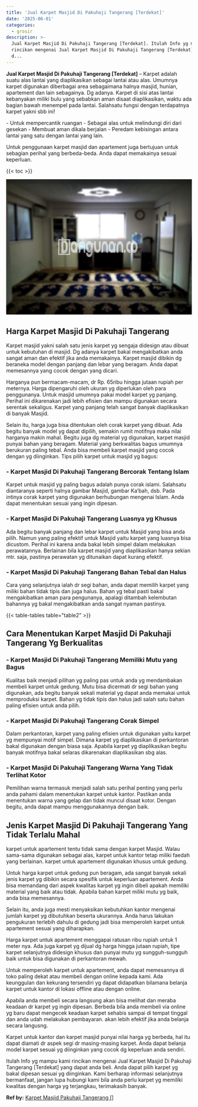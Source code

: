 ```yaml
---
title: 'Jual Karpet Masjid Di Pakuhaji Tangerang [Terdekat]'
date: '2025-06-01'
categories:
  - grosir
description: >-
  Jual Karpet Masjid Di Pakuhaji Tangerang [Terdekat]. Itulah Info yg mampu kami
  rincikan mengenai Jual Karpet Masjid Di Pakuhaji Tangerang [Terdekat] yang
  d...
---
```


**Jual Karpet Masjid Di Pakuhaji Tangerang \[Terdekat\]** – Karpet adalah suatu alas lantai yang diaplikasikan sebagai lantai atau alas. Umumnya karpet digunakan diberbagai area sebagaimana halnya masjid, hunian, apartement dan lain sebagainya. Dg adanya. Karpet di sisi atas lantai kebanyakan miliki bulu yang sebabkan aman disaat diaplikasikan, waktu ada bagian bawah menempel pada lantai. Salahsatu fungsi dengan terdapatnya karpet yakni sbb ini!

\- Untuk mempercantik ruangan - Sebagai alas untuk melindungi diri dari gesekan - Membuat aman dikala berjalan - Peredam kebisingan antara lantai yang satu dengan lantai yang lain.

Untuk penggunaan karpet masjid dan apartement juga bertujuan untuk sebagian perihal yang berbeda-beda. Anda dapat memakainya sesuai keperluan.

{{< toc >}}

![Jual Karpet Masjid Di Pakuhaji Tangerang [Terdekat]](/images/grosir-karpet-murah-61.png)

## Harga Karpet Masjid Di Pakuhaji Tangerang

Karpet masjid yakni salah satu jenis karpet yg sengaja didesign atau dibuat untuk kebutuhan di masjid. Dg adanya karpet bakal mengakibatkan anda sangat aman dan efektif jika anda memakainya. Karpet masjid dibikin dg beraneka model dengan panjang dan lebar yang beragam. Anda dapat memesannya yang cocok dengan yang dicari.

Harganya pun bermacam-macam, dr Rp. 65ribu hingga jutaan rupiah per meternya. Harga dipengaruhi oleh ukuran yg diperlukan oleh para penggunanya. Untuk masjid umumnya pakai model karpet yg panjang. Perihal ini dikarenakan jadi lebih efisien dan mampu digunakan secara serentak sekaligus. Karpet yang panjang telah sangat banyak diaplikasikan di banyak Masjid.

Selain itu, harga juga bisa ditentukan oleh corak karpet yang dibuat. Ada begitu banyak model yg dapat dipilih, semakin rumit motifnya maka nilai harganya makin mahal. Begitu juga dg material yg digunakan, karpet masjid punyai bahan yang beragam. Material yang berkwalitas bagus umumnya berukuran paling tebal. Anda bisa membeli karpet masjid yang cocok dengan yg diinginkan. Tips pilih karpet untuk masjid yg bagus:

### \- Karpet Masjid Di Pakuhaji Tangerang Bercorak Tentang Islam

Karpet untuk masjid yg paling bagus adalah punya corak islami. Salahsatu diantaranya seperti halnya gambar Masjid, gambar Ka’bah, dsb. Pada intinya corak karpet yang digunakan berhubungan mengenai Islam. Anda dapat menentukan sesuai yang ingin dipesan.

### \- Karpet Masjid Di Pakuhaji Tangerang Luasnya yg Khusus

Ada begitu banyak panjang dan lebar karpet untuk Masjid yang bisa anda pilih. Namun yang paling efektif untuk Masjid yaitu karpet yang luasnya bisa dicustom. Perihal ini karena anda bakal lebih simpel dalam melakukan perawatannya. Berlainan bila karpet masjid yang diaplikasikan hanya sekian mtr. saja, pastinya perawatan yg ditunaikan dapat kurang efektif.

### \- Karpet Masjid Di Pakuhaji Tangerang Bahan Tebal dan Halus

Cara yang selanjutnya ialah dr segi bahan, anda dapat memilih karpet yang miliki bahan tidak tipis dan juga halus. Bahan yg tebal pasti bakal mengakibatkan aman para pengunanya, apalagi ditambah kelembutan bahannya yg bakal mengakibatkan anda sangat nyaman pastinya.

{{< table-tables table="table2" >}}

## Cara Menentukan Karpet Masjid Di Pakuhaji Tangerang Yg Berkualitas

### \- Karpet Masjid Di Pakuhaji Tangerang Memiliki Mutu yang Bagus

Kualitas baik menjadi pilihan yg paling pas untuk anda yg mendambakan membeli karpet untuk gedung. Mutu bisa dicermati dr segi bahan yang digunakan, ada begitu banyak sekali material yg dapat anda memakai untuk memproduksi karpet. Bahan yg tidak tipis dan halus jadi salah satu bahan paling efisien untuk anda pilih.

### \- Karpet Masjid Di Pakuhaji Tangerang Corak Simpel

Dalam perkantoran, karpet yang paling efisien untuk digunakan yaitu karpet yg mempunyai motif simpel. Dimana karpet yg diaplikasikan di perkantoran bakal digunakan dengan biasa saja. Apabila karpet yg diaplikasikan begitu banyak motifnya bakal selaras dikarenakan diaplikasikan sbg alas.

### \- Karpet Masjid Di Pakuhaji Tangerang Warna Yang Tidak Terlihat Kotor

Pemilihan warna termasuk menjadi salah satu perihal penting yang perlu anda pahami dalam menentukan karpet untuk kantor. Pastikan anda menentukan warna yang gelap dan tidak muncul disaat kotor. Dengan begitu, anda dapat mampu menggunakannya dengan baik.

## Jenis Karpet Masjid Di Pakuhaji Tangerang Yang Tidak Terlalu Mahal

karpet untuk apartement tentu tidak sama dengan karpet Masjid. Walau sama-sama digunakan sebagai alas, karpet untuk kantor tetap miliki faedah yang berlainan. karpet untuk apartement digunakan khusus untuk gedung.

Untuk harga karpet untuk gedung pun beragam, ada sangat banyak sekali jenis karpet yg dibikin secara spesifik untuk keperluan apartement. Anda bisa memandang dari aspek kwalitas karpet yg ingin dibeli apakah memiliki material yang baik atau tidak. Apabila bahan karpet miliki mutu yg baik, anda bisa memesannya.

Selain itu, anda juga mesti menyaksikan kebutuhkan kantor mengenai jumlah karpet yg dibutuhkan beserta ukurannya. Anda harus lakukan pengukuran terlebih dahulu di gedung jadi bisa memperoleh karpet untuk apartement sesuai yang diharapkan.

Harga karpet untuk apartement menggapai ratusan ribu rupiah untuk 1 meter nya. Ada juga karpet yg dijual dg harga hingga jutaan rupiah, tipe karpet selanjutnya didesign khusus dan punyai mutu yg sungguh-sungguh baik untuk bisa digunakan di perkantoran mewah.

Untuk memperoleh karpet untuk apartement, anda dapat memesannya di toko paling dekat atau membeli dengan online kepada kami. Ada keunggulan dan kekurang tersendiri yg dapat didapatkan bilamana belanja karpet untuk kantor di lokasi offline atau dengan online.

Apabila anda membeli secara langsung akan bisa melihat dan meraba keadaan dr karpet yg ingin dipesan. Berbeda bila anda membeli via online yg baru dapat mengecek keadaan karpet sehabis sampai di tempat tinggal dan anda udah melakukan pembayaran. akan lebih efektif jika anda belanja secara langusng.

Karpet untuk kantor dan karpet masjid punyai nilai harga yg berbeda, hal itu dapat diamati dr aspek segi dr masing-masing karpet. Anda dapat belanja model karpet sesuai yg diinginkan yang cocok dg keperluan anda sendiri.

Itulah Info yg mampu kami rincikan mengenai Jual Karpet Masjid Di Pakuhaji Tangerang \[Terdekat\] yang dapat anda beli. Anda dapat pilih karpet yg bakal dipesan sesuai yg diinginkan. Kami berharap informasi selanjutnya bermanfaat, jangan lupa hubungi kami bila anda perlu karpet yg memiliki kwalitas dengan harga yg terjangkau, terimakasih banyak.

**Ref by:**  [Karpet Masjid Pakuhaji Tangerang []](https://id.wikipedia.org/wiki/Karpet)
